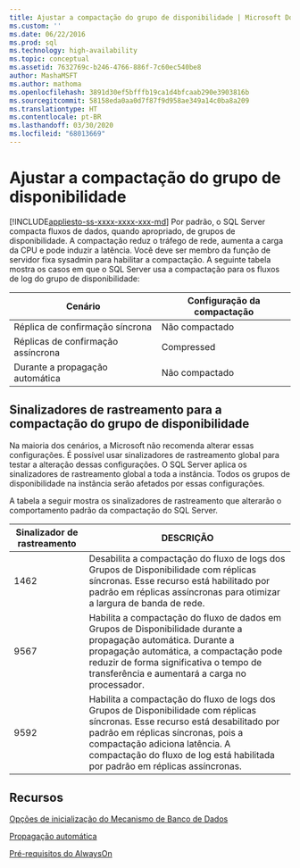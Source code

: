 ```yaml
---
title: Ajustar a compactação do grupo de disponibilidade | Microsoft Docs
ms.custom: ''
ms.date: 06/22/2016
ms.prod: sql
ms.technology: high-availability
ms.topic: conceptual
ms.assetid: 7632769c-b246-4766-886f-7c60ec540be8
author: MashaMSFT
ms.author: mathoma
ms.openlocfilehash: 3891d30ef5bfffb19ca1d4bfcaab290e3903816b
ms.sourcegitcommit: 58158eda0aa0d7f87f9d958ae349a14c0ba8a209
ms.translationtype: HT
ms.contentlocale: pt-BR
ms.lasthandoff: 03/30/2020
ms.locfileid: "68013669"
---
```

# <a name="tune-compression-for-availability-group"></a>Ajustar a compactação do grupo de disponibilidade
[!INCLUDE[appliesto-ss-xxxx-xxxx-xxx-md](../../../includes/appliesto-ss-xxxx-xxxx-xxx-md.md)]
Por padrão, o SQL Server compacta fluxos de dados, quando apropriado, de grupos de disponibilidade. A compactação reduz o tráfego de rede, aumenta a carga da CPU e pode induzir a latência. Você deve ser membro da função de servidor fixa sysadmin para habilitar a compactação. A seguinte tabela mostra os casos em que o SQL Server usa a compactação para os fluxos de log do grupo de disponibilidade:

| Cenário | Configuração da compactação
| ---- | ----
| Réplica de confirmação síncrona | Não compactado
| Réplicas de confirmação assíncrona | Compressed
| Durante a propagação automática | Não compactado

## <a name="trace-flags-for-availability-group-compression"></a>Sinalizadores de rastreamento para a compactação do grupo de disponibilidade 

Na maioria dos cenários, a Microsoft não recomenda alterar essas configurações. É possível usar sinalizadores de rastreamento global para testar a alteração dessas configurações. O SQL Server aplica os sinalizadores de rastreamento global a toda a instância. Todos os grupos de disponibilidade na instância serão afetados por essas configurações.  

A tabela a seguir mostra os sinalizadores de rastreamento que alterarão o comportamento padrão da compactação do SQL Server. 

Sinalizador de rastreamento | DESCRIÇÃO
------------- | -------------
1462          | Desabilita a compactação do fluxo de logs dos Grupos de Disponibilidade com réplicas síncronas. Esse recurso está habilitado por padrão em réplicas assíncronas para otimizar a largura de banda de rede.
9567          | Habilita a compactação do fluxo de dados em Grupos de Disponibilidade durante a propagação automática. Durante a propagação automática, a compactação pode reduzir de forma significativa o tempo de transferência e aumentará a carga no processador.
9592          | Habilita a compactação do fluxo de logs dos Grupos de Disponibilidade com réplicas síncronas. Esse recurso está desabilitado por padrão em réplicas síncronas, pois a compactação adiciona latência. A compactação do fluxo de log está habilitada por padrão em réplicas assíncronas.


## <a name="resources"></a>Recursos


[Opções de inicialização do Mecanismo de Banco de Dados](../../../database-engine/configure-windows/database-engine-service-startup-options.md)

[Propagação automática](https://msdn.microsoft.com/library/mt735149(SQL.130).aspx)

[Pré-requisitos do AlwaysOn](prereqs-restrictions-recommendations-always-on-availability.md) 
